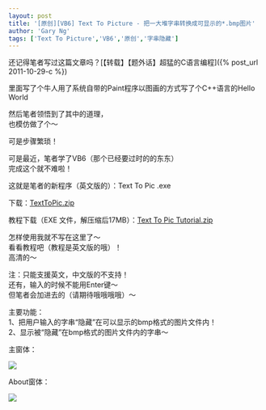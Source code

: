 ```yaml
---
layout: post
title: '[原创][VB6] Text To Picture - 把一大堆字串转换成可显示的*.bmp图片'
author: 'Gary Ng'
tags: ['Text To Picture','VB6','原创','字串隐藏']
---
```


还记得笔者写过这篇文章吗？[【转载】【题外话】超猛的C语言编程]({% post_url 2011-10-29-c %})  
  
 里面写了个牛人用了系统自带的Paint程序以图画的方式写了个C++语言的Hello
World  
  
 然后笔者领悟到了其中的道理，  
 也模仿做了个～  
  
 可是步骤繁琐！  
  
 可是最近，笔者学了VB6（那个已经要过时的的东东）  
 完成这个就不难啦！  
  
 这就是笔者的新程序（英文版的）：Text To Pic .exe  

下载：[TextToPic.zip](http://dl.dropbox.com/u/43619472/%E6%89%B9%E5%A4%84%E7%90%86/VB6/TextToPic/TextToPic.zip)  
  
 教程下载（EXE 文件，解压缩后17MB）：[Text To Pic
Tutorial.zip](http://dl.dropbox.com/u/43619472/%E6%89%B9%E5%A4%84%E7%90%86/VB6/TextToPic/Text%20To%20Pic%20Tutorial.zip)  
  
 怎样使用我就不写在这里了～  
 看看教程吧（教程是英文版的哦）！  
 高清的～  
  
 注：只能支援英文，中文版的不支持！  
 还有，输入的时候不能用Enter键～  
 但笔者会加进去的（请期待哦哦哦哦）～  
  
 主要功能：  
 1、把用户输入的字串“隐藏”在可以显示的bmp格式的图片文件内！  
 2、显示被“隐藏”在bmp格式的图片文件内的字串～  
  
  
 主窗体：  
  
[![](http://4.bp.blogspot.com/-C4veKfxxw0c/TtYc7rNT-xI/AAAAAAAAA2E/_P71G_9xdNI/s1600/2011-11-30+20-07-17.jpg)](http://4.bp.blogspot.com/-C4veKfxxw0c/TtYc7rNT-xI/AAAAAAAAA2E/_P71G_9xdNI/s1600/2011-11-30+20-07-17.jpg)
  
  
 About窗体：  
  
[![](http://2.bp.blogspot.com/-oTazY2UEZrc/TtYc8a2TRBI/AAAAAAAAA2M/jROGGSIyFbk/s1600/2011-11-30+20-08-26.jpg)](http://2.bp.blogspot.com/-oTazY2UEZrc/TtYc8a2TRBI/AAAAAAAAA2M/jROGGSIyFbk/s1600/2011-11-30+20-08-26.jpg)
  
  

